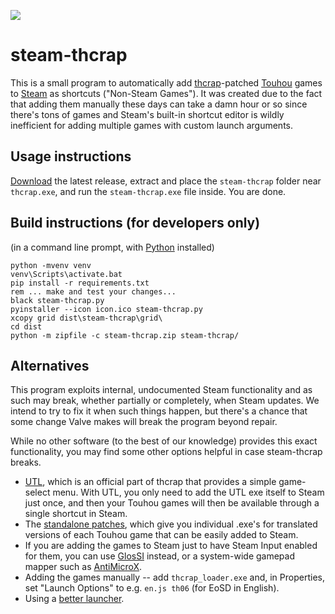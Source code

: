 ![](https://repository-images.githubusercontent.com/580734620/d3bdc5b8-36ee-4b32-b35c-a6bf8c29074c)

# steam-thcrap
This is a small program to automatically add [thcrap](https://thpatch.net)-patched [Touhou](https://touhou-project.news) games to [Steam](https://s.team) as shortcuts ("Non-Steam Games").
It was created due to the fact that adding them manually these days can take a damn hour or so since there's tons of games and Steam's built-in shortcut editor is wildly inefficient for adding multiple games with custom launch arguments.

## Usage instructions
[Download](../../releases/latest/download/steam-thcrap.zip) the latest release, extract and place the `steam-thcrap` folder near `thcrap.exe`, and run the `steam-thcrap.exe` file inside. You are done.

## Build instructions (for developers only)
(in a command line prompt, with [Python](https://python.org) installed)

```batch
python -mvenv venv
venv\Scripts\activate.bat
pip install -r requirements.txt
rem ... make and test your changes...
black steam-thcrap.py
pyinstaller --icon icon.ico steam-thcrap.py
xcopy grid dist\steam-thcrap\grid\
cd dist
python -m zipfile -c steam-thcrap.zip steam-thcrap/
```

## Alternatives
This program exploits internal, undocumented Steam functionality and as such may break, whether partially or completely, when Steam updates. We intend to try to fix it when such things happen, but there's a chance that some change Valve makes will break the program beyond repair.

While no other software (to the best of our knowledge) provides this exact functionality, you may find some other options helpful in case steam-thcrap breaks.

- [UTL](https://github.com/thpatch/Universal-THCRAP-Launcher), which is an official part of thcrap that provides a simple game-select menu. With UTL, you only need to add the UTL exe itself to Steam just once, and then your Touhou games will then be available through a single shortcut in Steam.
- The [standalone patches](https://www.thpatch.net/wiki/Touhou_Patch_Center:Standalone_Patches), which give you individual .exe's for translated versions of each Touhou game that can be easily added to Steam.
- If you are adding the games to Steam just to have Steam Input enabled for them, you can use [GlosSI](https://github.com/Alia5/GlosSI) instead, or a system-wide gamepad mapper such as [AntiMicroX](https://github.com/AntiMicroX/antimicrox/).
- Adding the games manually -- add `thcrap_loader.exe` and, in Properties, set "Launch Options" to e.g. `en.js th06` (for EoSD in English).
- Using a [better launcher](https://playnite.link/).
